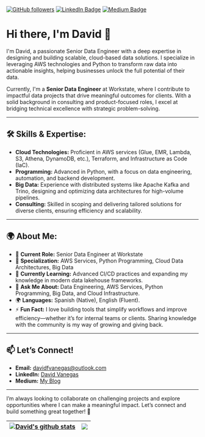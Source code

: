 [![GitHub followers](https://img.shields.io/github/followers/davidvanegas2?label=Follow&style=social)](https://github.com/davidvanegas2/?tab=follow)
[![LinkedIn Badge](https://img.shields.io/badge/-LinkedIn-blue?style=social&logo=Linkedin&logoColor=blue&link=https://www.linkedin.com/in/david-felipe-vanegas-ram%C3%ADrez/)](https://www.linkedin.com/in/david-felipe-vanegas-ram%C3%ADrez/)
[![Medium Badge](http://img.shields.io/badge/-Medium-1ca0f1?style=social&logo=Medium&logoColor=black&link=https://medium.com/@davidfvanegas)](https://medium.com/@davidfvanegas)

# Hi there, I'm David 👋

I'm David, a passionate Senior Data Engineer with a deep expertise in designing and building scalable, cloud-based data solutions. I specialize in leveraging AWS technologies and Python to transform raw data into actionable insights, helping businesses unlock the full potential of their data.

Currently, I'm a **Senior Data Engineer** at Workstate, where I contribute to impactful data projects that drive meaningful outcomes for clients. With a solid background in consulting and product-focused roles, I excel at bridging technical excellence with strategic problem-solving.

---

## 🛠️ Skills & Expertise:
- **Cloud Technologies:** Proficient in AWS services (Glue, EMR, Lambda, S3, Athena, DynamoDB, etc.), Terraform, and Infrastructure as Code (IaC).
- **Programming:** Advanced in Python, with a focus on data engineering, automation, and backend development.
- **Big Data:** Experience with distributed systems like Apache Kafka and Trino, designing and optimizing data architectures for high-volume pipelines.
- **Consulting:** Skilled in scoping and delivering tailored solutions for diverse clients, ensuring efficiency and scalability.

---

## 🌍 About Me:
- 🔭 **Current Role:** Senior Data Engineer at Workstate  
- 🚀 **Specialization:** AWS Services, Python Programming, Cloud Data Architectures, Big Data  
- 🌱 **Currently Learning:** Advanced CI/CD practices and expanding my knowledge in modern data lakehouse frameworks.  
- 💬 **Ask Me About:** Data Engineering, AWS Services, Python Programming, Big Data, and Cloud Infrastructure.  
- 🌍 **Languages:** Spanish (Native), English (Fluent).  
- ⚡ **Fun Fact:** I love building tools that simplify workflows and improve efficiency—whether it’s for internal teams or clients. Sharing knowledge with the community is my way of growing and giving back.  

---

## 📫 Let’s Connect!
- **Email:** [davidfvanegas@outlook.com](mailto:davidfvanegas@outlook.com)  
- **LinkedIn:** [David Vanegas](https://www.linkedin.com/in/davidfvanegas/)  
- **Medium:** [My Blog](https://medium.com/@davidfvanegas)  

---

I’m always looking to collaborate on challenging projects and explore opportunities where I can make a meaningful impact. Let’s connect and build something great together! 🚀


| <a href="https://github.com/anuraghazra/github-readme-stats"><img align="center" src="https://github-readme-stats.vercel.app/api?username=davidvanegas2&show_icons=true&include_all_commits=true&theme=dark&hide_border=true" alt="David's github stats" /></a> | <a href="https://github.com/anuraghazra/github-readme-stats"><img align="center" src="https://github-readme-stats.vercel.app/api/top-langs/?username=davidvanegas2&layout=compact&theme=dark&hide_border=true" /></a> |
| ------------- | ------------- |

<!-- links -->

[Loka, Inc]: https://github.com/LokaHQ "Loka Github Home"
[linkedin]: https://www.linkedin.com/in/david-felipe-vanegas-ram%C3%ADrez/ "David Vanegas LinkedIn"
